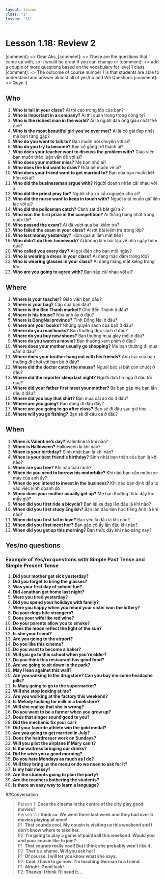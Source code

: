 ```yaml
---
layout: lesson
class: "1"
lesson: "18"
---
```



# Lesson 1.18: Review 2 

[comment]: <> Dear Aks, 
[comment]: <> These are the questions that I came up with, so it would be great if you can change or 
[comment]: <> add a couple of more questions based on the vocabulary for level 1 class
[comment]: <> The outcome of course number 1 is that students are able to understand and answer almost all of yes/no and Wh Questions 
[comment]: <> Quyn :) 

## Who
1. **Who is tall in your class?** Ai thì cao trong lớp của bạn?
2. **Who is important in a company?** Ai thì quan trọng trong công ty?
3. **Who is the richest man in the world?** Ai là người đàn ông giàu nhất thế giới?
4. **Who is the most beautiful girl you’ve ever met?** Ai là cô gái đẹp nhất mà bạn từng gặp?
5. **Who do you want to talk to?** Bạn muốn nói chuyện với ai?
6. **Who do you try to become?** Bạn cố gắng trở thành ai?
7. **Who does your teacher want to discuss the problem with?** Giáo viên bạn muốn thảo luận vấn đề với ai? 
8. **Who does your mother miss?** Mẹ bạn nhớ ai?
9. **Who does the kid want to draw?** Đứa bé muốn vẽ ai?
10. **Who does your friend want to get married to?** Bạn của bạn muốn kết hôn với ai?
11. **Who did the businessman argue with?** Người doanh nhân cãi nhau với ai
12. **Who did the priest pray for?** Người cha xứ cầu nguyện cho ai?
13. **Who did the nurse want to keep in touch with?** Người y tá muốn giữ liên lạc với ai?
14. **Who did the policeman catch?** Cảnh sát đã bắt giữ ai?
15. **Who won the first prize in the competition?** Ai thắng hạng nhất trong cuộc thi?
16. **Who passed the exam?** Ai đã vượt qua bài kiểm tra?
17. **Who failed the exam in your class?** Ai rớt bài kiểm tra trong lớp?
18. **Who lost money yesterday?** Hôm qua ai làm mất tiền?
19. **Who didn’t do their homework?** Ai không làm bài tập về nhà ngày hôm qua?
20. **Who called you every day?** Ai gọi điện cho bạn mỗi ngày?
21. **Who is wearing a dress in your class?** Ai đang mặc đầm trong lớp?
22. **Who is wearing glasses in your class?** Ai đang mang mắt kiếng trong lớp
23. **Who are you going to agree with?** Bạn sắp cãi nhau với ai?

## Where 
1.   **Where is your teacher?** Giáo viên bạn đâu?
2. **Where is your bag?** Cặp của bạn đâu?
3.  **Where is the Ben Thanh market?** Chợ Bến Thành ở đâu?
4.  **Where is his house?** Nhà anh ấy ở đâu?
5.  **Where is DongNai province?** Tỉnh Đồng Nai ở đâu?
6.  **Where are your books?** Những quyển sách của bạn ở đâu?
7.  **Where do you read books?** Bạn thường đọc sách ở đâu?
8.  **Where do you buy new shoes?** Bạn thường mua giày mới ở đâu?
9.  **Where do you watch a movie?** Bạn thường xem phim ở đâu?
11.  **Where does your mother usually go shopping?** Mẹ bạn thường đi mua sắm ở đâu?
12.  **Where does your brother hang out with his friends?** Anh trai của bạn thường đi chơi với bạn bè ở đâu?
13.  **Where did the doctor catch the mouse?** Người bác sĩ bắt con chuột ở đâu?
14.  **Where did the reporter sleep last night?** Người đưa tin ngủ ở đâu tối qua?
15.  **Where did your father first meet your mother?** Ba bạn gặp mẹ bạn lần đầu ở đâu?
16.  **Where did you buy that shirt?** Bạn mua cái áo đó ở đâu?
17. **Where are you going?** Bạn đang đi đâu đấy?
18. **Where are you going to go after class?** Bạn sẽ đi đâu sau giờ học
19. **Where will you go fishing?** Bạn sẽ đi câu cá ở đâu? 

## When 
1.  **When is Valentine’s day?** Valentine là khi nào?
2.  **When is Halloween?** Halloween là khi nào?
3.  **When is your birthday?** Sinh nhật bạn là khi nào?
4.  **When is your best friend’s birthday?** Sinh nhật bạn thân của bạn là khi nào?
5.  **When are you free?** Khi nào bạn rảnh?
6.  **When do you need to borrow his motorbike?** Khi nào bạn cần mượn xe máy của anh ấy?
7. **When do you intend to invest in the business?** Khi nào bạn định đầu tư vào việc kinh doanh đó
8. **When does your mother usually get up?** Mẹ bạn thường thức dậy lúc mấy giờ?
9.  **When did you first ride a bicycle?** Bạn lái xe đạp lần đâu là khi nào? 
10.  **When did you first study English?** Bạn lần đầu tiên học tiếng Anh là khi nào?
11.  **When did you first fall in love?** Bạn yêu là đầu là khi nào?
12.  **When did you first meet her?** Bạn gặp cô ấy lần đâu khi nào? 
13.  **When did you get up this morning?** Bạn thức dậy khi nào sáng nay?

## Yes/no questions


### Example of Yes/no questions with Simple Past Tense and Simple Present Tense

1. **Did your mother get sick yesterday?**
2. **Did you forget to bring the glasses?**
3. **Was your first day of school fun?**
4. **Did Jonathan get home last night?**
5. **Were you tired yesterday?**
6. **Did you spend your holidays with family?**
7. **Were you happy when you heard your sister won the lottery?**
8. **Do your dogs bite strangers?**
9. **Does your wife like red wine?**
10. **Do your parents allow you to smoke?**
11. **Does the moon reflect the light of the sun?**
12. **Is she your friend?**
13. **Are you going to the airport?**
14. **Do you like this cinema?**
15. **Do you want to become a baker?**
16. **Will you go to this school when you're older?**
17. **Do you think this restaurant has good food?**
18. **Are we going to sit down in the park?**
19. **May I lean against this wall?**
20. **Are you walking to the drugstore? Can you buy me some headache pills?**
21. **Is Mary going to go to the supermarket?**
22. **Will she stop looking at me?**
23. **Are you working at the factory this weekend?**
24. **Is Melody looking for milk in a bookstore?**
25. **Will she realize that she is wrong?**
26. **Do you want to be a farmer when you grow up?**
27. **Does that singer sound good to you?**
28. **Did the mechanic fix your car?**
29. **Did your favorite athlete win the gold medal?**
30. **Are you going to get married in July?**
31. **Does the hairdresser work on Sundays?**
32. **Will you pilot the airplane if Mary can't?**
33. **Is the waitress bringing our drinks?**
34. **Did he wish you a good morning?**
35. **Do you hate Mondays as much as I do?**
36. **Will they bring us the menu or do we need to ask for it?**
37. **Is my hair messy?**
38. **Are the students going to plan the party?**
39. **Are the teachers bothering the students?**
40. **Is there an easy way to learn a language?**

##Conversation 
> Person 1: **Does the cinema in the centre of the city play good movies?**  
> Person 2: **I think so. We went there last week and they had over 5 movies playing at once!**  
> P1: **That sounds cool. My cousin is visiting us this weekend and I don't know where to take her.**  
> P2: **I'm going to play a game of paintball this weekend. Would you and your cousin like to join?**  
> P1: **That sounds really cool! But I think she probably won't like it.**  
> P2: **That's a shame. Will you ask her?**  
> P1: **Of course. I will let you know what she says.**  
> P2: **Cool. I have to go now. I'm teaching German to a friend.**  
> P1: **Alright. Good luck!**  
> P2: **Thanks! I think I'll need it...**  